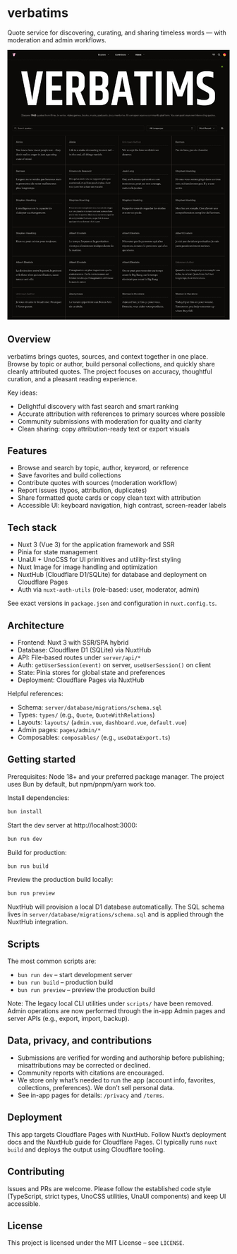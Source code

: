# verbatims

Quote service for discovering, curating, and sharing timeless words — with moderation and admin workflows.

![verbatims screenshot](./public/images/verbatims.jpeg)

## Overview

verbatims brings quotes, sources, and context together in one place. Browse by topic or author, build personal collections, and quickly share cleanly attributed quotes. The project focuses on accuracy, thoughtful curation, and a pleasant reading experience.

Key ideas:
- Delightful discovery with fast search and smart ranking
- Accurate attribution with references to primary sources where possible
- Community submissions with moderation for quality and clarity
- Clean sharing: copy attribution-ready text or export visuals

## Features

- Browse and search by topic, author, keyword, or reference
- Save favorites and build collections
- Contribute quotes with sources (moderation workflow)
- Report issues (typos, attribution, duplicates)
- Share formatted quote cards or copy clean text with attribution
- Accessible UI: keyboard navigation, high contrast, screen-reader labels

## Tech stack

- Nuxt 3 (Vue 3) for the application framework and SSR
- Pinia for state management
- UnaUI + UnoCSS for UI primitives and utility-first styling
- Nuxt Image for image handling and optimization
- NuxtHub (Cloudflare D1/SQLite) for database and deployment on Cloudflare Pages
- Auth via `nuxt-auth-utils` (role-based: user, moderator, admin)

See exact versions in `package.json` and configuration in `nuxt.config.ts`.

## Architecture

- Frontend: Nuxt 3 with SSR/SPA hybrid
- Database: Cloudflare D1 (SQLite) via NuxtHub
- API: File-based routes under `server/api/*`
- Auth: `getUserSession(event)` on server, `useUserSession()` on client
- State: Pinia stores for global state and preferences
- Deployment: Cloudflare Pages via NuxtHub

Helpful references:
- Schema: `server/database/migrations/schema.sql`
- Types: `types/` (e.g., `Quote`, `QuoteWithRelations`)
- Layouts: `layouts/` (`admin.vue`, `dashboard.vue`, `default.vue`)
- Admin pages: `pages/admin/*`
- Composables: `composables/` (e.g., `useDataExport.ts`)

## Getting started

Prerequisites: Node 18+ and your preferred package manager. The project uses Bun by default, but npm/pnpm/yarn work too.

Install dependencies:

```bash
bun install
```

Start the dev server at http://localhost:3000:

```bash
bun run dev
```

Build for production:

```bash
bun run build
```

Preview the production build locally:

```bash
bun run preview
```

NuxtHub will provision a local D1 database automatically. The SQL schema lives in `server/database/migrations/schema.sql` and is applied through the NuxtHub integration.

## Scripts

The most common scripts are:

- `bun run dev` – start development server
- `bun run build` – production build
- `bun run preview` – preview the production build

Note: The legacy local CLI utilities under `scripts/` have been removed. Admin operations are now performed through the in-app Admin pages and server APIs (e.g., export, import, backup).

## Data, privacy, and contributions

- Submissions are verified for wording and authorship before publishing; misattributions may be corrected or declined.
- Community reports with citations are encouraged.
- We store only what’s needed to run the app (account info, favorites, collections, preferences). We don’t sell personal data.
- See in-app pages for details: `/privacy` and `/terms`.

## Deployment

This app targets Cloudflare Pages with NuxtHub. Follow Nuxt’s deployment docs and the NuxtHub guide for Cloudflare Pages. CI typically runs `nuxt build` and deploys the output using Cloudflare tooling.

## Contributing

Issues and PRs are welcome. Please follow the established code style (TypeScript, strict types, UnoCSS utilities, UnaUI components) and keep UI accessible.

## License

This project is licensed under the MIT License – see `LICENSE`.

